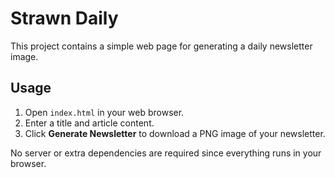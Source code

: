 # Strawn Daily

This project contains a simple web page for generating a daily newsletter image.

## Usage

1. Open `index.html` in your web browser.
2. Enter a title and article content.
3. Click **Generate Newsletter** to download a PNG image of your newsletter.

No server or extra dependencies are required since everything runs in your browser.
